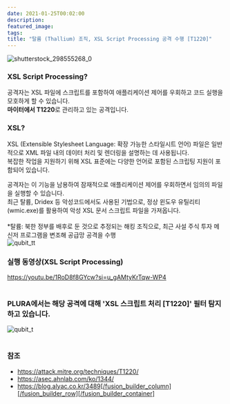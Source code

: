 ```yaml
---
date: 2021-01-25T00:02:00
description: 
featured_image: 
tags: 
title: "탈륨 (Thallium) 조직, XSL Script Processing 공격 수행 [T1220]"
---
```


![shutterstock_298555268_0](https://github.com/user-attachments/assets/95568d22-9a84-45f4-901e-854210c30030)

### XSL Script Processing?
공격자는 XSL 파일에 스크립트를 포함하여 애플리케이션 제어를 우회하고 코드 실행을 모호하게 할 수 있습니다.<br>
**마이터에서 T1220**로 관리하고 있는 공격입니다.

### XSL?
XSL (Extensible Stylesheet Language: 확장 가능한 스타일시트 언어) 파일은 일반적으로 XML 파일 내의 데이터 처리 및 렌더링을 설명하는 데 사용됩니다. <br>
복잡한 작업을 지원하기 위해 XSL 표준에는 다양한 언어로 포함된 스크립팅 지원이 포함되어 있습니다.<br>

공격자는 이 기능을 남용하여 잠재적으로 애플리케이션 제어를 우회하면서 임의의 파일을 실행할 수 있습니다.<br>
최근 탈륨, Dridex 등 악성코드에서도 사용된 기법으로, 정상 윈도우 유틸리티(wmic.exe)를 활용하여 악성 XSL 문서 스크립트 파일을 가져옵니다.<br><br>
*탈륨: 북한 정부를 배후로 둔 것으로 추정되는 해킹 조직으로, 최근 사설 주식 투자 메신저 프로그램을 변조해 공급망 공격을 수행<br>
![qubit_tt](https://github.com/user-attachments/assets/f5653c30-9007-484b-88bf-3f1e3f55a87b)

### 실행 동영상(XSL Script Processing)
https://youtu.be/1RoD8f8GYcw?si=u_gAMtyKrTqw-WP4
<br><br>

### PLURA에서는 해당 공격에 대해 'XSL 스크립트 처리 [T1220]' 필터 탐지하고 있습니다.
![qubit_t](https://github.com/user-attachments/assets/950a7355-2735-4c39-97ec-8754075e39a4)
<br><br>

### 참조
- https://attack.mitre.org/techniques/T1220/
- https://asec.ahnlab.com/ko/1344/
- https://blog.alyac.co.kr/3489[/fusion_builder_column][/fusion_builder_row][/fusion_builder_container]
